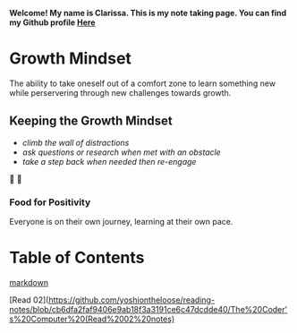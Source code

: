 **Welcome! My name is Clarissa. This is my note taking page. You can find my Github profile [Here](https://github.com/yoshiontheloose)**

# Growth Mindset 

The ability to take oneself out of a comfort zone to learn something new while perservering through new challenges towards growth.
 
## Keeping the Growth Mindset
 
 * _climb the wall of distractions_  
 * _ask questions or research when met with an obstacle_
 * _take a step back when needed then re-engage_
  
:partying_face:	:partying_face:	

### Food for Positivity
Everyone is on their own journey, learning at their own pace. 

# Table of Contents
 
 [markdown](https://github.com/yoshiontheloose/reading-notes/blob/main/markdown.md)
 
 [Read 02](https://github.com/yoshiontheloose/reading-notes/blob/cb6dfa2faf9406e9ab18f3a3191ce6c47dcdde40/The%20Coder's%20Computer%20(Read%2002%20notes)
 
  

